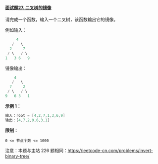 #### [面试题27. 二叉树的镜像](https://leetcode-cn.com/problems/er-cha-shu-de-jing-xiang-lcof/)

请完成一个函数，输入一个二叉树，该函数输出它的镜像。

例如输入：

```go
     4
   /   \
  2     7
 / \   / \
1   3 6   9
```

镜像输出：

```go
    4
   /   \
  7     2
 / \   / \
9   6 3   1
```

**示例 1：**

```go
输入：root = [4,2,7,1,3,6,9]
输出：[4,7,2,9,6,3,1]
```

**限制：**

```
0 <= 节点个数 <= 1000
```

注意：本题与主站 226 题相同：https://leetcode-cn.com/problems/invert-binary-tree/


